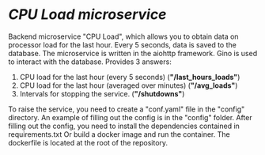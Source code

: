 # ***CPU Load microservice***

Backend microservice "CPU Load", which allows you to obtain data on processor load for the last hour. Every 5 seconds, data is saved to the database.
The microservice is written in the aiohttp framework. Gino is used to interact with the database.
Provides 3 answers:
1) CPU load for the last hour (every 5 seconds) (**"/last_hours_loads"**)
2) CPU load for the last hour (averaged over minutes) (**"/avg_loads"**)
3) Intervals for stopping the service. (**"/shutdowns"**)

To raise the service, you need to create a "conf.yaml" file in the "config" directory. An example of filling out the config is in the "config" folder. After filling out the config, you need to install the dependencies contained in requirements.txt
Or build a docker image and run the container. The dockerfile is located at the root of the repository.
